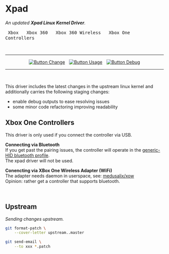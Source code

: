 
# Xpad

*An updated **Xpad Linux Kernel Driver**.*

<kbd> Xbox </kbd> 
<kbd> Xbox 360 </kbd> 
<kbd> Xbox 360 Wireless </kbd> 
<kbd> Xbox One Controllers </kbd> 

<br>

<div align = center>

---

[![Button Change]][Change]  
[![Button Usage]][Usage]  
[![Button Debug]][Debug]

---

</div>

<br>

This driver includes the latest changes in the upstream linux kernel and additionally carries the following staging changes:

* enable debug outputs to ease resolving issues
* some minor code refactoring improving readability 

## Xbox One Controllers
This driver is only used if you connect the controller via USB.

**Connecting via Bluetooth**  
If you get past the pairing issues, the controller will operate in the [generic-HID bluetooth profile](https://en.wikipedia.org/wiki/List_of_Bluetooth_profiles#Human_Interface_Device_Profile_(HID)).  
The xpad driver will not be used.

**Conencting via XBox One Wireless Adapter (WiFi)**  
The adapter needs daemon in userspace, see: [medusalix/xow](https://github.com/medusalix/xow)  
Opinion: rather get a controller that supports bluetooth.

<br>

## Upstream

*Sending changes upstream.*

```sh
git format-patch \
    --cover-letter upstream..master
```
    
```sh
git send-email \
    --to xxx *.patch
```


<!----------------------------------------------------------------------------->

[Change]: Documentation/Install.md
[Usage]: Documentation/Usage.md
[Debug]: Documentation/Debug.md


<!---------------------------------{ Buttons }--------------------------------->

[Button Change]: https://img.shields.io/badge/Install_/_Update_/_Remove-cfab42?style=for-the-badge
[Button Usage]: https://img.shields.io/badge/Usage-62a0dd?style=for-the-badge
[Button Debug]: https://img.shields.io/badge/Debug-cf427c?style=for-the-badge